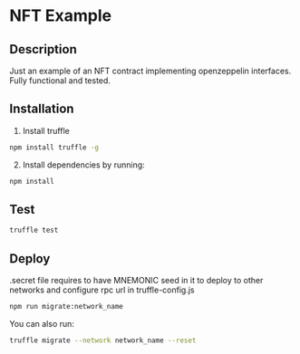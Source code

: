 # NFT Example

## Description
Just an example of an NFT contract implementing openzeppelin interfaces. Fully functional and tested.

## Installation

1. Install truffle

```bash
npm install truffle -g
```

2. Install dependencies by running:

```bash
npm install

```

## Test

```bash
truffle test
```

## Deploy

.secret file requires to have MNEMONIC seed in it to deploy to other networks and configure rpc url in truffle-config.js

```bash
npm run migrate:network_name
```

You can also run:

```bash
truffle migrate --network network_name --reset
```
